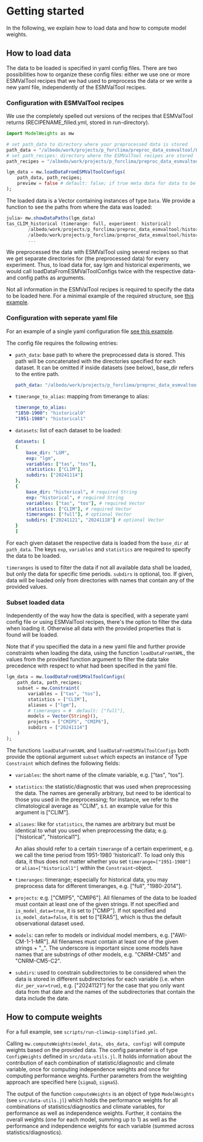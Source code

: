 # Getting started

In the following, we explain how to load data and how to compute model weights.

## How to load data

The data to be loaded is specified in yaml config files. There are two 
possibilities how to organize these config files: either we use one or more 
ESMValTool recipes that we had used to preprocess the data or we write a new 
yaml file, independently of the ESMValTool recipes.

### Configuration with ESMValTool recipes

We use the completely spelled out versions of the recipes that ESMValTool
returns (RECIPENAME_filled.yml, stored in run-directory).

````julia
import ModelWeights as mw

# set path_data to directory where your preprocessed data is stored
path_data = "/albedo/work/projects/p_forclima/preproc_data_esmvaltool/LGM";
# set path_recipes: directory where the ESMValTool recipes are stored 
path_recipes = "/albedo/work/projects/p_forclima/preproc_data_esmvaltool/configs-ModelWeights/esmvaltool-recipes/lgm-cmip5-cmip6";

lgm_data = mw.loadDataFromESMValToolConfigs(
    path_data, path_recipes;
    preview = false # default: false; if true meta data for data to be loaded is returned
);
````
The loaded data is a Vector containing instances of type `Data`. We provide a function to 
see the paths from where the data was loaded: 

```julia
julia> mw.showDataPaths(lgm_data)
tas_CLIM_historical (timerange: full, experiment: historical)
        /albedo/work/projects/p_forclima/preproc_data_esmvaltool/historical/recipe_cmip5_historical_tas_20241121_115637/preproc/historical/tas_CLIM/CMIP5_CNRM-CM5_Amon_historical_r1i1p1_tas.nc
        /albedo/work/projects/p_forclima/preproc_data_esmvaltool/historical/recipe_cmip5_historical_tas_20241121_115637/preproc/historical/tas_CLIM/CMIP5_IPSL-CM5A-LR_Amon_historical_r1i1p1_tas.nc
        ...
```



We preprocessed the data with ESMValTool using several recipes so that we get separate directories for (the preprocessed data) for every experiment. Thus, to load data for, say lgm and historical experiments, we would call loadDataFromESMValToolConfigs twice with the respective data- and config paths as arguments.

Not all information in the ESMValTool recipes is required to specify the data to be loaded here. For a minimal example of the required structure, see [this example](https://github.com/awi-esc/SimilarityWeights/blob/main/configs/examples/esmvaltool-recipes/mwe_esmvaltool_config.yml).

###  Configuration with seperate yaml file

For an example of a single yaml configuration file [see this example](https://github.com/awi-esc/SimilarityWeights/blob/main/configs/examples/example-lgm-historical.yml).

The config file requires the following entries: 

- `path_data`: base path to where the preprocessed data is stored. This path will be concatenated with the directories specified for each dataset. It can be omitted if inside datasets (see below), base_dir refers to the entire path.

    ```yaml
    path_data: "/albedo/work/projects/p_forclima/preproc_data_esmvaltool"
    ```

- `timerange_to_alias`: mapping from timerange to alias:

    ````yaml
    timerange_to_alias:
    "1850-1900": "historical0"
    "1951-1980": "historical1"
    ````

- `datasets`: list of each dataset to be loaded: 

    ````yaml
    datasets: [
    {
        base_dir: "LGM", 
        exp: "lgm", 
        variables: ["tas", "tos"], 
        statistics: ["CLIM"], 
        subdirs: ["20241114"]
    },
    {
        base_dir: "historical", # required String
        exp: "historical", # required String
        variables: ["tas", "tos"], # required Vector
        statistics: ["CLIM"], # required Vector
        timeranges: ["full"], # optional Vector
        subdirs: ["20241121", "20241118"] # optional Vector
    }
    ]
    ````

For each given dataset the respective data is loaded from the `base_dir` at
`path_data`. The keys `exp`, `variables` and `statistics` are required to 
specify the data to be loaded. 

`timeranges` is used to filter the data if not 
all available data shall be loaded, but only the data for specific time periods.
`subdirs` is optional, too. If given, data will be loaded only from directories
with names that contain any of the provided values. 



### Subset loaded data

Independently of the way how the data is specified, with a seperate yaml config 
file or using ESMValTool recipes, there's the option to filter the data when 
loading it. Otherwise all  data with the provided properties that is found will
be loaded.

Note that if you specified the data in a new yaml file and further provide 
constraints when loading the data, using the
function `loadDataFromYAML`, the values from the provided function argument 
to filter the data take precedence with respect to what had been specified in 
the yaml file. 


```julia
lgm_data = mw.loadDataFromESMValToolConfigs(
    path_data, path_recipes;
    subset = mw.Constraint(
        variables = ["tas", "tos"],
        statistics = ["CLIM"],
        aliases = ["lgm"],
        # timeranges = #  default: ["full"],
        models = Vector{String}(),
        projects = ["CMIP5", "CMIP6"],
        subdirs = ["20241114"]
    )
);
````

The functions `loadDataFromYAML` and `loadDataFromESMValToolConfigs` both 
provide the optional argument `subset` which expects an instance of Type 
`Constraint` which defines the following fields:

- `variables`: the short name of the climate variable, e.g. ["tas", "tos"].

- `statistics`: the statistic/diagnostic that was used when preprocessing the data. The names are generally arbitrary, but need to be identical to those you used in the preprocessing; for instance, we refer to the climatological average as "CLIM", s.t. an example value for this argument is ["CLIM"].

- `aliases`: like for `statistics`, the names are arbitrary but must be identical to what you used when preprocessing the data; e.g. ["historical", "historical1"].

    An alias should refer to a certain `timerange` of a certain experiment, e.g. we call the time period from 1951-1980 'historical1'. To load only this data, it thus does not matter whether you set `timerange=["1951-1980"]` or `alias=["historical1"]` within the `Constraint`-object.

- `timeranges`: timerange; especially for historical data, you may preprocess data for different timeranges,  e.g. ["full", "1980-2014"]. 

- `projects`:  e.g. ["CMIP5", "CMIP6"]. All filenames of the data to be loaded must contain at least one of the given strings. If not specified and `is_model_data=true`, it is set to ["CMIP"]. If not specified and `is_model_data=false`, it is set to ["ERA5"], which is thus the default observational dataset used.

- `models`: can refer to models or individual model members, e.g. ["AWI-CM-1-1-MR"]. All filenames must contain at least one of the given strings + "_". The underscore is important since some models have names that are substrings of other models, e.g. "CNRM-CM5" and "CNRM-CM5-C2". 

- `subdirs`: used to constrain subdirectories to be considered when the data is stored in different subdirectories for each variable (i.e. when `dir_per_var=true`), e.g. ["20241121"] for the case that you only want data from that date and the names of the subdirectories that contain the data include the date.


## How to compute weights

For a full example, see `scripts/run-climwip-simplified.yml`.

Calling `mw.computeWeights(model_data, obs_data, config)` will compute weights based on the provided data.
The config parameter is of type `ConfigWeights` defined in `src/data-utils.jl`. It holds information about the contribution of each combination of statistic/diagnostic and climate variable, once for computing
independence weights and once for computing performance weights. Further parameters from the weighting approach are specified here (`sigmaD`, `sigmaS`). 

The output of the function `computeWeights` is an object of type `ModelWeights` (see `src/data-utils.jl`) which
holds the performance weights for all combinations of statistics/diagnostics and climate variables, for performance as well as independence weights. 
Further, it contains the overall weights (one for each model, summing up to 1) as well as the performance and independence weights 
for each variable (summed across statistics/diagnostics).
<!-- - `weights_variables:`: For each of 'performance' and 'independence' one value per climate variable considered. These values represent the weight of how much each climate variable influences the generalized distance of a model, which is computed by taking a weighted average across the distances with respect to different variables. Should sum up to 1.  -->

